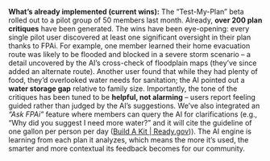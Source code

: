 **What’s already implemented (current wins):** The “Test-My-Plan” beta rolled out to a pilot group of 50 members last month. Already, **over 200 plan critiques** have been generated. The wins have been eye-opening: every single pilot user discovered at least one significant oversight in their plan thanks to FPAi. For example, one member learned their home evacuation route was likely to be flooded and blocked in a severe storm scenario – a detail uncovered by the AI’s cross-check of floodplain maps (they’ve since added an alternate route). Another user found that while they had plenty of food, they’d overlooked water needs for sanitation; the AI pointed out a **water storage gap** relative to family size. Importantly, the tone of the critiques has been tuned to be **helpful, not alarming** – users report feeling guided rather than judged by the AI’s suggestions. We’ve also integrated an _“Ask FPAi”_ feature where members can query the AI for clarifications (e.g., “Why did you suggest I need more water?” and it will cite the guideline of one gallon per person per day ([Build A Kit | Ready.gov](https://www.ready.gov/kit#:~:text=After%20an%20emergency%2C%20you%20may,the%20event%20of%20an%20emergency))). The AI engine is learning from each plan it analyzes, which means the more it’s used, the smarter and more contextual its feedback becomes for our community.